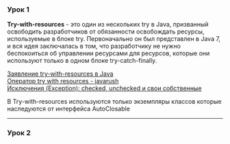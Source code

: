 ### Урок 1

**Try-with-resources** - это один из нескольких try в Java, 
призванный освободить разработчиков от обязанности освобождать ресурсы, 
используемые в блоке try. Первоначально он был представлен в Java 7, 
и вся идея заключалась в том, 
что разработчику не нужно беспокоиться об управлении ресурсами для 
ресурсов, которые они используют только в одном блоке try-catch-finally.

[Заявление try-with-resources в Java](https://rukovodstvo.net/posts/id_1114/#:~:text=Try-with-resources%20-%20это%20один%20из,только%20в%20одном%20блоке%20try-catch-finally "Обработка исключений")    
[Оператор try with resources - javarush](https://javarush.com/quests/lectures/questsyntaxpro.level15.lecture00 "Оператор try with resources")   
[Исключения (Exception): checked, unchecked и свои собственные](https://javarush.com/groups/posts/1944-iskljuchenija-checked-unchecked-i-svoi-sobstvennihe)

В Try-with-resources используются только экземпляры классов которые наследуются от интерфейса AutoClosable

---

### Урок 2

